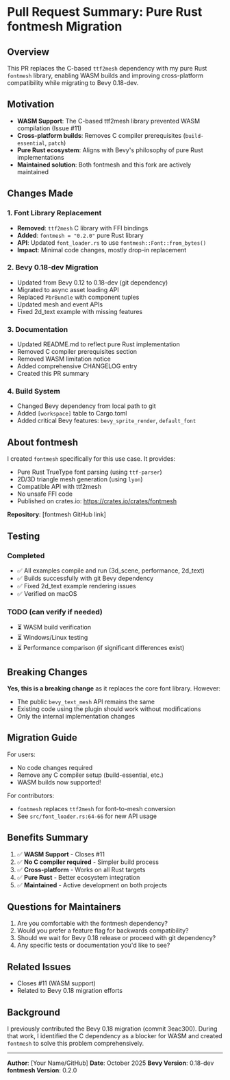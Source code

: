 # Pull Request Summary: Pure Rust fontmesh Migration

## Overview
This PR replaces the C-based `ttf2mesh` dependency with my pure Rust `fontmesh` library, enabling WASM builds and improving cross-platform compatibility while migrating to Bevy 0.18-dev.

## Motivation
- **WASM Support**: The C-based ttf2mesh library prevented WASM compilation (Issue #11)
- **Cross-platform builds**: Removes C compiler prerequisites (`build-essential`, `patch`)
- **Pure Rust ecosystem**: Aligns with Bevy's philosophy of pure Rust implementations
- **Maintained solution**: Both fontmesh and this fork are actively maintained

## Changes Made

### 1. Font Library Replacement
- **Removed**: `ttf2mesh` C library with FFI bindings
- **Added**: `fontmesh = "0.2.0"` pure Rust library
- **API**: Updated `font_loader.rs` to use `fontmesh::Font::from_bytes()`
- **Impact**: Minimal code changes, mostly drop-in replacement

### 2. Bevy 0.18-dev Migration
- Updated from Bevy 0.12 to 0.18-dev (git dependency)
- Migrated to async asset loading API
- Replaced `PbrBundle` with component tuples
- Updated mesh and event APIs
- Fixed 2d_text example with missing features

### 3. Documentation
- Updated README.md to reflect pure Rust implementation
- Removed C compiler prerequisites section
- Removed WASM limitation notice
- Added comprehensive CHANGELOG entry
- Created this PR summary

### 4. Build System
- Changed Bevy dependency from local path to git
- Added `[workspace]` table to Cargo.toml
- Added critical Bevy features: `bevy_sprite_render`, `default_font`

## About fontmesh

I created `fontmesh` specifically for this use case. It provides:
- Pure Rust TrueType font parsing (using `ttf-parser`)
- 2D/3D triangle mesh generation (using `lyon`)
- Compatible API with ttf2mesh
- No unsafe FFI code
- Published on crates.io: https://crates.io/crates/fontmesh

**Repository**: [fontmesh GitHub link]

## Testing

### Completed
- ✅ All examples compile and run (3d_scene, performance, 2d_text)
- ✅ Builds successfully with git Bevy dependency
- ✅ Fixed 2d_text example rendering issues
- ✅ Verified on macOS

### TODO (can verify if needed)
- ⏳ WASM build verification
- ⏳ Windows/Linux testing
- ⏳ Performance comparison (if significant differences exist)

## Breaking Changes

**Yes, this is a breaking change** as it replaces the core font library. However:
- The public `bevy_text_mesh` API remains the same
- Existing code using the plugin should work without modifications
- Only the internal implementation changes

## Migration Guide

For users:
- No code changes required
- Remove any C compiler setup (build-essential, etc.)
- WASM builds now supported!

For contributors:
- `fontmesh` replaces `ttf2mesh` for font-to-mesh conversion
- See `src/font_loader.rs:64-66` for new API usage

## Benefits Summary

1. ✅ **WASM Support** - Closes #11
2. ✅ **No C compiler required** - Simpler build process
3. ✅ **Cross-platform** - Works on all Rust targets
4. ✅ **Pure Rust** - Better ecosystem integration
5. ✅ **Maintained** - Active development on both projects

## Questions for Maintainers

1. Are you comfortable with the fontmesh dependency?
2. Would you prefer a feature flag for backwards compatibility?
3. Should we wait for Bevy 0.18 release or proceed with git dependency?
4. Any specific tests or documentation you'd like to see?

## Related Issues

- Closes #11 (WASM support)
- Related to Bevy 0.18 migration efforts

## Background

I previously contributed the Bevy 0.18 migration (commit 3eac300). During that work, I identified the C dependency as a blocker for WASM and created `fontmesh` to solve this problem comprehensively.

---

**Author**: [Your Name/GitHub]
**Date**: October 2025
**Bevy Version**: 0.18-dev
**fontmesh Version**: 0.2.0
